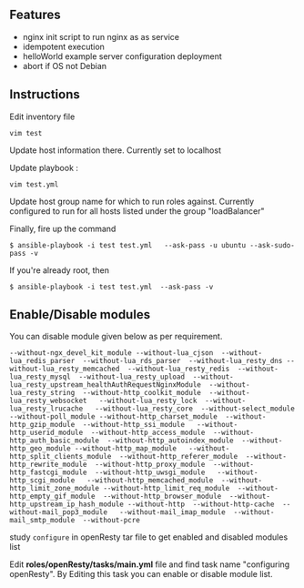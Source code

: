 Features
--------

- nginx init script to run nginx as as service
- idempotent execution
- helloWorld example server configuration deployment
- abort if OS not Debian

Instructions
-------------------


Edit inventory file
	
	vim test

Update host information there. Currently set to localhost


Update playbook :

	vim test.yml

Update host group name for which to run roles against. Currently configured to run for all hosts listed under the group "loadBalancer"

Finally, fire up the command

	$ ansible-playbook -i test test.yml   --ask-pass -u ubuntu --ask-sudo-pass -v

If you're already root, then

	$ ansible-playbook -i test test.yml  --ask-pass -v



Enable/Disable modules
------------------------


You can disable module given below as per requirement.

	--without-ngx_devel_kit_module --without-lua_cjson  --without-lua_redis_parser  --without-lua_rds_parser  --without-lua_resty_dns --without-lua_resty_memcached  --without-lua_resty_redis  --without-lua_resty_mysql  --without-lua_resty_upload  --without-lua_resty_upstream_healthAuthRequestNginxModule  --without-lua_resty_string  --without-http_coolkit_module  --without-lua_resty_websocket   --without-lua_resty_lock  --without-lua_resty_lrucache   --without-lua_resty_core  --without-select_module   --without-poll_module --without-http_charset_module  --without-http_gzip_module  --without-http_ssi_module   --without-http_userid_module  --without-http_access_module  --without-http_auth_basic_module  --without-http_autoindex_module  --without-http_geo_module --without-http_map_module   --without-http_split_clients_module  --without-http_referer_module  --without-http_rewrite_module  --without-http_proxy_module  --without-http_fastcgi_module  --without-http_uwsgi_module   --without-http_scgi_module   --without-http_memcached_module  --without-http_limit_zone_module --without-http_limit_req_module  --without-http_empty_gif_module  --without-http_browser_module  --without-http_upstream_ip_hash_module --without-http  --without-http-cache  --without-mail_pop3_module   --without-mail_imap_module  --without-mail_smtp_module  --without-pcre


study `configure` in openResty tar file to get enabled and disabled modules list

Edit **roles/openResty/tasks/main.yml** file and find task name "configuring openResty". By Editing this task you can enable or disable module list.
